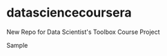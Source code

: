 datasciencecoursera
===================

New Repo for Data Scientist's Toolbox Course Project

Sample
